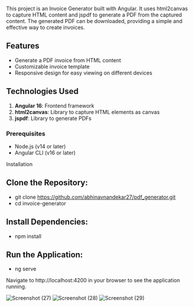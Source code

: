 This project is an Invoice Generator built with Angular. It uses html2canvas to capture HTML content and jspdf to generate a PDF from the captured content. The generated PDF can be downloaded, providing a simple and effective way to create invoices.

## Features
- Generate a PDF invoice from HTML content
- Customizable invoice template
- Responsive design for easy viewing on different devices

## Technologies Used
1. **Angular 16**: Frontend framework
2. **html2canvas**: Library to capture HTML elements as canvas
3. **jspdf**: Library to generate PDFs

### Prerequisites
- Node.js (v14 or later)
- Angular CLI (v16 or later)

Installation
## Clone the Repository:
- git clone https://github.com/abhinavnandekar27/pdf_generator.git
- cd invoice-generator

## Install Dependencies:
- npm install

## Run the Application:
- ng serve

Navigate to http://localhost:4200 in your browser to see the application running.

![Screenshot (27)](https://github.com/abhinavnandekar27/pdf_generator/assets/167284154/11538d04-cbde-45f0-ac01-d285c02bffc5)
![Screenshot (28)](https://github.com/abhinavnandekar27/pdf_generator/assets/167284154/d0a1c9d3-033c-4aa4-9377-13394c171416)
![Screenshot (29)](https://github.com/abhinavnandekar27/pdf_generator/assets/167284154/2aba1afc-6c10-404a-89c3-3690833452ed)
